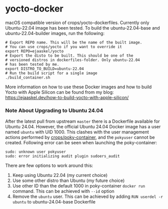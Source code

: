 # yocto-docker

macOS compatible version of crops/yocto-dockerfiles. Currently only Ubuntu-22.04 image has been tested. To build the ubuntu-22.04-base and ubuntu-22.04-builder images, run the following:
```
# Export REPO name. This will be the name of the built image.
# You can use crops/yocto if you want to override it
export REPO=ejaaskel/yocto
# Export the disto to be built. This should be one of the
# versioned distros in dockerfiles-folder. Only ubuntu-22.04
# has been tested by me.
export DISTRO_TO_BUILD=ubuntu-22.04
# Run the build script for a single image
./build_container.sh
```

More information on how to use these Docker images and how to build Yocto with Apple Silicon can be found from my blog:
https://ejaaskel.dev/how-to-build-yocto-with-apple-silicon/


### Note About Upgrading to Ubuntu 24.04

After the latest pull from upstream `master` there is a Dockerfile available for Ubuntu 24.04.
However, the official Ubuntu 24.04 Docker image has a user named `ubuntu` with UID 1000.
This clashes with the user management actions performed by [crops/poky-container](https://github.com/crops/poky-container), and the `pokyuser` cannot be created.
Following error can be seen when launching the poky-container:

```
sudo: unknown user pokyuser
sudo: error initializing audit plugin sudoers_audit
```

There are few options to work around this:

1) Keep using Ubuntu 22.04 (my current choice)
1) Use some other distro than Ubuntu (my future choice)
1) Use other ID than the default 1000 in poky-container `docker run` command. This can be achieved with `--id` option
1) Remove the `ubuntu` user. This can be achieved by adding `RUN userdel -r ubuntu` to ubuntu-24.04-base Dockerfile

